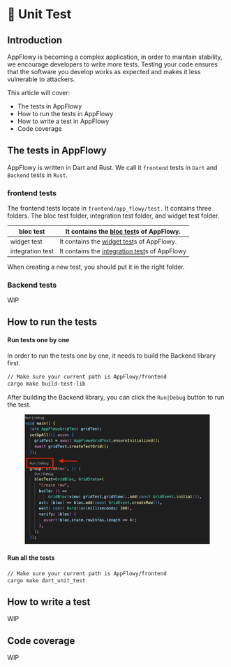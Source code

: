 # 👾 Unit Test

## Introduction

AppFlowy is becoming a complex application, in order to maintain stability, we encourage developers to write more tests. Testing your code ensures that the software you develop works as expected and makes it less vulnerable to attackers.

This article will cover:

* The tests in AppFlowy
* How to run the tests in AppFlowy
* How to write a test in AppFlowy
* Code coverage

## The tests in AppFlowy

AppFlowy is written in Dart and Rust. We call it `frontend` tests in `Dart` and `Backend` tests in `Rust`.

### frontend tests

The frontend tests locate in `frontend/app_flowy/test.` It contains three folders. The bloc test folder, integration test folder, and widget test folder.

| bloc test        | It contains the [bloc test](https://pub.dev/packages/bloc\_test)s of AppFlowy.                                      |
| ---------------- | ------------------------------------------------------------------------------------------------------------------- |
| widget test      | It contains the [widget test](https://docs.flutter.dev/cookbook/testing/widget/introduction)s of AppFlowy.          |
| integration test | It contains the [integration test](https://docs.flutter.dev/cookbook/testing/integration/introduction)s of AppFlowy |

When creating a new test, you should put it in the right folder.

### Backend tests

WIP

## How to run the tests

#### Run tests one by one

In order to run the tests one by one, it needs to build the Backend library first.

```bash
// Make sure your current path is AppFlowy/frontend
cargo make build-test-lib
```

After building the Backend library, you can click the `Run|Debug` button to run the test.

<figure><img src="../../../../.gitbook/assets/image (2) (1) (1) (1).png" alt=""><figcaption></figcaption></figure>

#### Run all the tests

```shell
// Make sure your current path is AppFlowy/frontend
cargo make dart_unit_test
```

## How to write a test

WIP

## Code coverage

WIP
